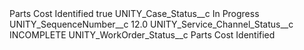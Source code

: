<?xml version="1.0" encoding="UTF-8"?>
<CustomMetadata xmlns="http://soap.sforce.com/2006/04/metadata" xmlns:xsi="http://www.w3.org/2001/XMLSchema-instance" xmlns:xsd="http://www.w3.org/2001/XMLSchema">
    <label>Parts Cost Identified</label>
    <protected>true</protected>
    <values>
        <field>UNITY_Case_Status__c</field>
        <value xsi:type="xsd:string">In Progress</value>
    </values>
    <values>
        <field>UNITY_SequenceNumber__c</field>
        <value xsi:type="xsd:double">12.0</value>
    </values>
    <values>
        <field>UNITY_Service_Channel_Status__c</field>
        <value xsi:type="xsd:string">INCOMPLETE</value>
    </values>
    <values>
        <field>UNITY_WorkOrder_Status__c</field>
        <value xsi:type="xsd:string">Parts Cost Identified</value>
    </values>
</CustomMetadata>
